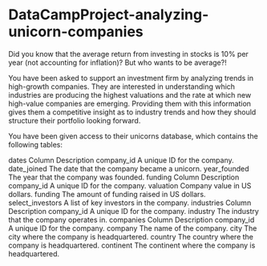 # DataCampProject-analyzing-unicorn-companies

Did you know that the average return from investing in stocks is 10% per year (not accounting for inflation)? But who wants to be average?!

You have been asked to support an investment firm by analyzing trends in high-growth companies. They are interested in understanding which industries are producing the highest valuations and the rate at which new high-value companies are emerging. Providing them with this information gives them a competitive insight as to industry trends and how they should structure their portfolio looking forward.

You have been given access to their unicorns database, which contains the following tables:

dates
Column	Description
company_id	A unique ID for the company.
date_joined	The date that the company became a unicorn.
year_founded	The year that the company was founded.
funding
Column	Description
company_id	A unique ID for the company.
valuation	Company value in US dollars.
funding	The amount of funding raised in US dollars.
select_investors	A list of key investors in the company.
industries
Column	Description
company_id	A unique ID for the company.
industry	The industry that the company operates in.
companies
Column	Description
company_id	A unique ID for the company.
company	The name of the company.
city	The city where the company is headquartered.
country	The country where the company is headquartered.
continent	The continent where the company is headquartered.
